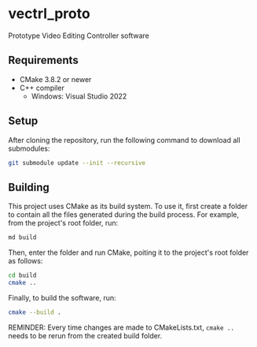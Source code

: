 # vectrl_proto
Prototype Video Editing Controller software

## Requirements
- CMake 3.8.2 or newer
- C++ compiler
  - Windows: Visual Studio 2022

## Setup
After cloning the repository, run the following command to download all submodules:

```sh
git submodule update --init --recursive
```

## Building
This project uses CMake as its build system. To use it, first create a folder to contain all the files
generated during the build process. For example, from the project's root folder, run:
```sh
md build
```
Then, enter the folder and run CMake, poiting it to the project's root folder as follows:
```sh
cd build
cmake ..
```
Finally, to build the software, run:
```sh
cmake --build .
```

REMINDER: Every time changes are made to CMakeLists.txt, `cmake ..` needs to be rerun from the created
build folder.